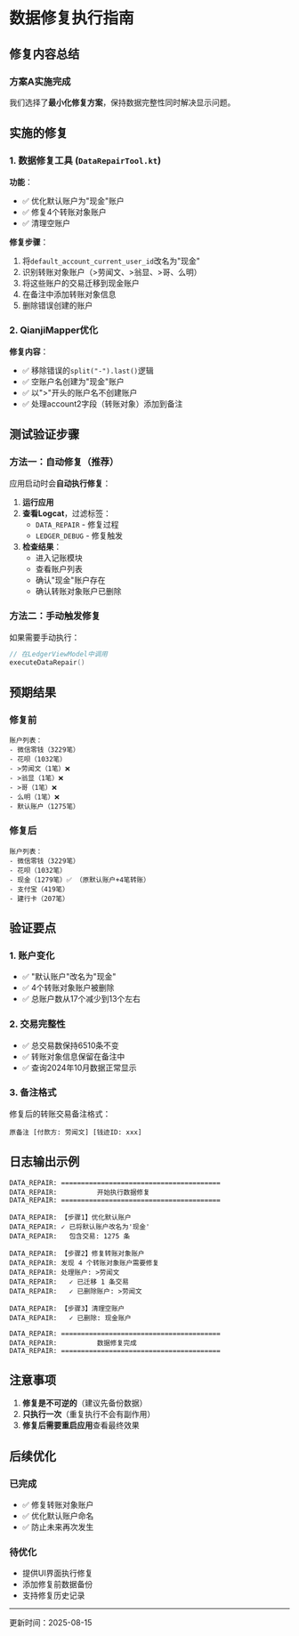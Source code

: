 # 数据修复执行指南

## 修复内容总结

### 方案A实施完成
我们选择了**最小化修复方案**，保持数据完整性同时解决显示问题。

## 实施的修复

### 1. 数据修复工具 (`DataRepairTool.kt`)

**功能**：
- ✅ 优化默认账户为"现金"账户
- ✅ 修复4个转账对象账户
- ✅ 清理空账户

**修复步骤**：
1. 将`default_account_current_user_id`改名为"现金"
2. 识别转账对象账户（>劳闻文、>翁显、>哥、么明）
3. 将这些账户的交易迁移到现金账户
4. 在备注中添加转账对象信息
5. 删除错误创建的账户

### 2. QianjiMapper优化

**修复内容**：
- ✅ 移除错误的`split("-").last()`逻辑
- ✅ 空账户名创建为"现金"账户
- ✅ 以">"开头的账户名不创建账户
- ✅ 处理account2字段（转账对象）添加到备注

## 测试验证步骤

### 方法一：自动修复（推荐）

应用启动时会**自动执行修复**：

1. **运行应用**
2. **查看Logcat**，过滤标签：
   - `DATA_REPAIR` - 修复过程
   - `LEDGER_DEBUG` - 修复触发
3. **检查结果**：
   - 进入记账模块
   - 查看账户列表
   - 确认"现金"账户存在
   - 确认转账对象账户已删除

### 方法二：手动触发修复

如果需要手动执行：

```kotlin
// 在LedgerViewModel中调用
executeDataRepair()
```

## 预期结果

### 修复前
```
账户列表：
- 微信零钱（3229笔）
- 花呗（1032笔）
- >劳闻文（1笔）❌
- >翁显（1笔）❌
- >哥（1笔）❌
- 么明（1笔）❌
- 默认账户（1275笔）
```

### 修复后
```
账户列表：
- 微信零钱（3229笔）
- 花呗（1032笔）
- 现金（1279笔）✅ （原默认账户+4笔转账）
- 支付宝（419笔）
- 建行卡（207笔）
```

## 验证要点

### 1. 账户变化
- ✅ "默认账户"改名为"现金"
- ✅ 4个转账对象账户被删除
- ✅ 总账户数从17个减少到13个左右

### 2. 交易完整性
- ✅ 总交易数保持6510条不变
- ✅ 转账对象信息保留在备注中
- ✅ 查询2024年10月数据正常显示

### 3. 备注格式
修复后的转账交易备注格式：
```
原备注 [付款方: 劳闻文] [钱迹ID: xxx]
```

## 日志输出示例

```
DATA_REPAIR: ========================================
DATA_REPAIR:          开始执行数据修复
DATA_REPAIR: ========================================

DATA_REPAIR: 【步骤1】优化默认账户
DATA_REPAIR: ✓ 已将默认账户改名为'现金'
DATA_REPAIR:   包含交易: 1275 条

DATA_REPAIR: 【步骤2】修复转账对象账户
DATA_REPAIR: 发现 4 个转账对象账户需要修复
DATA_REPAIR: 处理账户: >劳闻文
DATA_REPAIR:   ✓ 已迁移 1 条交易
DATA_REPAIR:   ✓ 已删除账户: >劳闻文

DATA_REPAIR: 【步骤3】清理空账户
DATA_REPAIR:   ✓ 已删除: 现金账户

DATA_REPAIR: ========================================
DATA_REPAIR:          数据修复完成
DATA_REPAIR: ========================================
```

## 注意事项

1. **修复是不可逆的**（建议先备份数据）
2. **只执行一次**（重复执行不会有副作用）
3. **修复后需要重启应用**查看最终效果

## 后续优化

### 已完成
- ✅ 修复转账对象账户
- ✅ 优化默认账户命名
- ✅ 防止未来再次发生

### 待优化
- 提供UI界面执行修复
- 添加修复前数据备份
- 支持修复历史记录

---
更新时间：2025-08-15